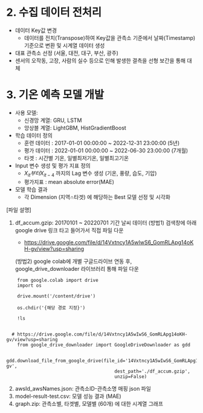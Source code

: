 # 2. 수집 데이터 전처리
- 데이터 Key값 변경
    - 데이터를 전치(Transpose)하여 Key값을 관측소 기준에서 날짜(Timestamp) 기준으로 변환 및 시계열 데이터 생성
- 대표 관측소 선정 (서울, 대전, 대구, 부산, 광주)
- 센서의 오작동, 고장, 사람의 실수 등으로 인해 발생한 결측을 선형 보간을 통해 대체

# 3. 기온 예측 모델 개발
- 사용 모델:
    - 신경망 계열: GRU, LSTM
    - 앙상블 계열: LightGBM, HistGradientBoost
- 학습 데이터 정의
    - 훈련 데이터 : 2017-01-01 00:00:00 ~ 2022-12-31 23:00:00 (5년)
    - 평가 데이터 : 2022-01-01 00:00:00 ~ 2022-06-30 23:00:00 (7개월)
    - 타겟 : 시간별 기온, 일별최저기온, 일별최고기온
- Input 변수 생성 및 평가 지표 정의
    - $X_{it} 부터 X_{it-4}$ 까지의 Lag 변수 생성 (기온, 풍량, 습도, 기압)
    - 평가지표 : mean absolute error(MAE)
- 모델 학습 결과
    - 각 Dimension (지역∩타겟) 에 해당하는 Best 모델 선정 및 시각화
 
[파일 설명]
1. df_accum.gzip: 20170101 ~ 20220701 기간 날씨 데이터
   (방법1) 검색창에 아래 google drive 링크 타고 들어가서 직접 파일 다운 
   - https://drive.google.com/file/d/14Vxtncy1A5wIwS6_GomRLApg14oKH-gv/view?usp=sharing

   (방법2) google colab에 개별 구글드라이브 연동 후, google_drive_downloader 라이브러리 통해 파일 다운
```
    from google.colab import drive
    import os
    
    drive.mount('/content/drive')
    
    os.chdir('{해당 경로 지정}')
    
    !ls


  # https://drive.google.com/file/d/14Vxtncy1A5wIwS6_GomRLApg14oKH-gv/view?usp=sharing
    from google_drive_downloader import GoogleDriveDownloader as gdd
    
    gdd.download_file_from_google_drive(file_id='14Vxtncy1A5wIwS6_GomRLApg14oKH-gv',
                                        dest_path='./df_accum.gzip',
                                        unzip=False)
```

2. awsId_awsNames.json: 관측소ID-관측소명 매핑 json 파일
3. model-result-test.csv: 모델 성능 결과 (MAE)
4. graph.zip: 관측소별, 타겟별, 모델별 (60개) 에 대한 시계열 그래프 
   
